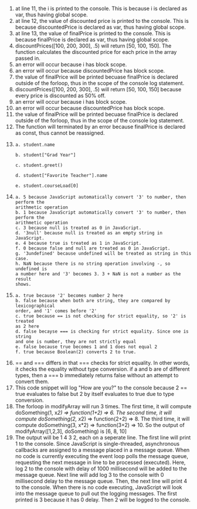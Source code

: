 1. at line 11, the i is printed to the console. This is because i is declared as var,
thus having global scope. 
2. at line 12, the value of discounted price is printed to the console. This is 
because discountedPrice is declared as var, thus having global scope. 
3. at line 13, the value of finalPrice is printed to the console. This is because
finalPrice is declared as var, thus having global scope.
4. discountPrices([100, 200, 300], .5) will return [50, 100, 150]. The function
calculates the discounted price for each price in the array passed in.
5. an error will occur because i has block scope.
6. an error will occur because discountedPrice has block scope.
7. the value of finalPrice will be printed becuase finalPrice is declared outside
of the forloop, thus in the scope of the console log statement.
8. discountPrices([100, 200, 300], .5) will return [50, 100, 150] because every
price is discounted as 50% off.
9. an error will occur because i has block scope.
10. an error will occur because discountedPrice has block scope.
11.  the value of finalPrice will be printed becuase finalPrice is declared outside
of the forloop, thus in the scope of the console log statement.
12. The function will terminated by an error because finalPrice is declared as
const, thus cannot be reassigned.
13.     
        a. student.name

        b. student["Grad Year"]

        c. student.greet()

        d. student["Favorite Teacher"].name

        e. student.courseLoad[0]
14.     
        a. 5 because JavaScript automatically convert '3' to number, then perform the
        arithmetic operation 
        b. 1 because JavaScript automatically convert '3' to number, then perform the
        arithmetic operation 
        c. 3 because null is treated as 0 in JavaScript.
        d. '3null' because null is treated as an empty string in JavaScript.
        e. 4 because true is treated as 1 in JavaScript.
        f. 0 because false and null are treated as 0 in JavaScript.
        g. '3undefined' because undefined will be treated as string in this case.
        h. NaN because there is no string operation involving -, so undefined is
        a number here and '3' becomes 3. 3 + NaN is not a number as the result
        shows.
15. 
        a. true because '2' becomes number 2 here
        b. false because when both are string, they are compared by lexicographical
        order, and '1' comes before '2'
        c. true because == is not checking for strict equality, so '2' is treated
        as 2 here
        d. false becayse === is checking for strict equality. Since one is string
        and one is number, they are not strictly equal
        e. false because true becomes 1 and 1 does not equal 2
        f. true because Boolean(2) converts 2 to true.
16. == and === differs in that === checks for strict equality. In other words, it
checks the equality without type conversion. if a and b are of different types, then a
=== b immediately returns false without an attempt to convert them.
17. This code snippet will log "How are you?" to the console because 2 == true
evaluates to false but 2 by itself evaluates to true due to type conversion.
19. The forloop in modifyArray will run 3 times. 
The first time, it will compute doSomething(1, x*2) => function(1+2) => 6. 
The second time, it will compute doSomething(2, x*2) => function(2+2) => 8.
The third time, it will compute doSomething(3, x*2) => function(3+2) => 10. 
So the output of modifyArray([1,2,3], doSomething) is [6, 8, 10]
21. The output will be 1 4 3 2, each on a seperate line. The first line will print
1 to the console. Since JavaScript is single-threaded, asynchronous callbacks are
assigned to a message placed in a message queue. When no code is currently executing
the event loop polls the message queue, requesting the next message in line to be
processed (executed). Here, log 2 to the console with delay of 1000 millisecond
will be added to the message queue. Next line will add log 3 to the console with
0 millisecond delay to the message queue. Then, the next line will print 4 to the
console. When there is no code executing, JavaScript will look into the message
queue to pull out the logging messages. The first printed is 3 because it has 0
delay. Then 2 will be logged to the console.